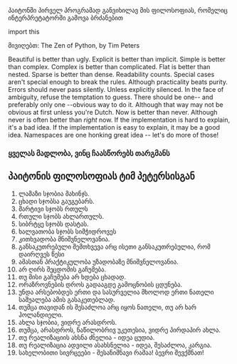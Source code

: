 პაიტონში პირველ პროგრამად განვიხილავ მის ფილოსოფიას, რომელიც ინტერპრეტატორში გამოვა ბრძანებით

import this

მივიღებთ: 
The Zen of Python, by Tim Peters

Beautiful is better than ugly.
Explicit is better than implicit.
Simple is better than complex.
Complex is better than complicated.
Flat is better than nested.
Sparse is better than dense.
Readability counts.
Special cases aren't special enough to break the rules.
Although practicality beats purity.
Errors should never pass silently.
Unless explicitly silenced.
In the face of ambiguity, refuse the temptation to guess.
There should be one-- and preferably only one --obvious way to do it.
Although that way may not be obvious at first unless you're Dutch.
Now is better than never.
Although never is often better than *right* now.
If the implementation is hard to explain, it's a bad idea.
If the implementation is easy to explain, it may be a good idea.
Namespaces are one honking great idea -- let's do more of those!

### ყველას მადლობა, ვინც ჩაასწორებს თარგმანს

## პაიტონის ფილოსოფიას ტიმ პეტერსისგან

1. ლამაზი სჯობია მახინჯს.
2. ცხადი სჯობსა გაუგებარს.
3. მარტივი სჯობს რთულს
4. რთული სჯობს ახლართულს.
5. სიბრტყე სჯობს დასტას.
6. ხალვათობა სჯობს სიმჭიდროვეს
7. კითხვადობა მნიშვნელოვანია.
8. განსაკუთრებული შემთხვევა არც ისეთი განსაკუთრებულია, რომ დაირღვეს წესი
9. ამასთან პრაქტიკულობა უზადობაზე მნიშვნელოვანია.  
10. არ ღირს შეცდომის გაჩუმება.
11. თუ მისი გაჩუმება არ ხდება ცხადად.
12. ორაზროვნების დროს გადააგდე გამოცნობის ცდუნება.
13. უნდა არსებობდეს ერთი და სასურველია მხოლოდ ერთი ნათელი საშუალება ამის გასაკეთებლად.
14. თუმცა თავიდან ის შესაძლოა არც იყოს ნათელი, თუ არ ხარ ჰოლანდიელი.
15. ახლა სჯობია, ვიდრე არასდროს.
16. თუმცა, არასდროს, ნაწილობრივ უკეთესია, ვიდრე პირდაპირ ახლა.
17. თუ რეალიზაციის ახსნა ძნელია - იდეა ცუდია.
18. თუ რეალიზაცია ადვილი ასახსნელია - იდეა, შესაძლოა, კარგია.
19. სახელობითი სივრცეები - შესანიშნავი რამაა! ბევრი შევქმნათ!
